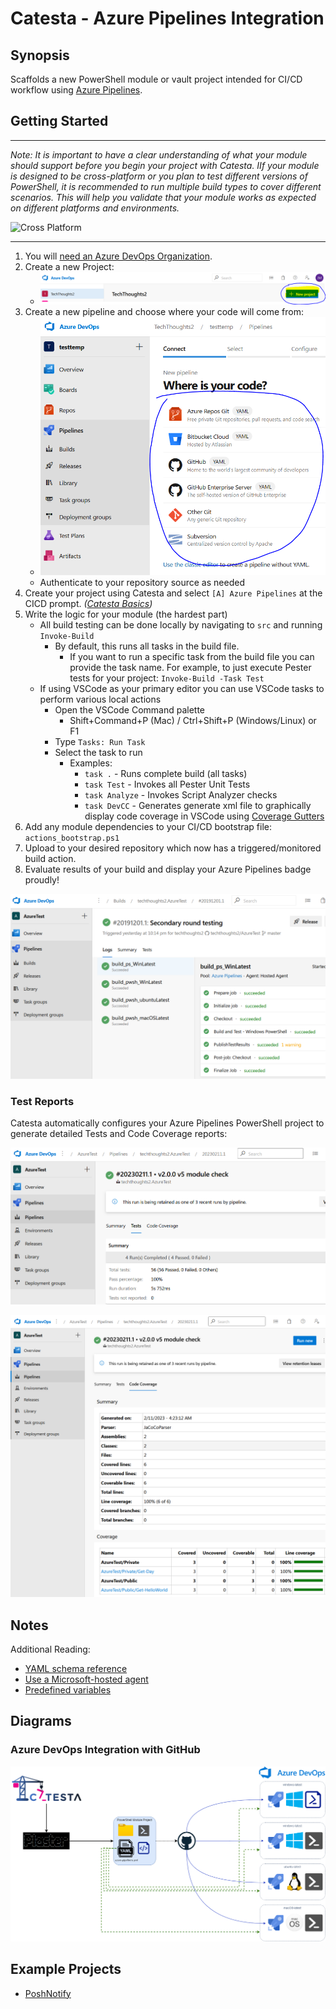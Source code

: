 # Catesta - Azure Pipelines Integration

## Synopsis

Scaffolds a new PowerShell module or vault project intended for CI/CD workflow using [Azure Pipelines](https://azure.microsoft.com/services/devops/).

## Getting Started

-------------------

*Note: It is important to have a clear understanding of what your module should support before you begin your project with Catesta. IIf your module is designed to be cross-platform or you plan to test different versions of PowerShell, it is recommended to run multiple build types to cover different scenarios. This will help you validate that your module works as expected on different platforms and environments.*

![Cross Platform](https://img.shields.io/badge/Builds-Windows%20PowerShell%20%7C%20Windows%20pwsh%20%7C%20Linux%20%7C%20MacOS-lightgrey)

-------------------

1. You will [need an Azure DevOps Organization](https://azure.microsoft.com/services/devops/).
1. Create a new Project:
    * ![Azure DevOps Organization New Project](../assets/Azure/azure_devops_org_new_project.PNG "Azure DevOps Organization New Project")
1. Create a new pipeline and choose where your code will come from:
    * ![Azure DevOps New Pipeline](../assets/Azure/azure_devops_new_pipeline.PNG "Azure DevOps New Pipeline")
    * Authenticate to your repository source as needed
1. Create your project using Catesta and select `[A] Azure Pipelines` at the CICD prompt. *([Catesta Basics](../Catesta-Basics.md))*
1. Write the logic for your module (the hardest part)
    * All build testing can be done locally by navigating to `src` and running `Invoke-Build`
        * By default, this runs all tasks in the build file.
            * If you want to run a specific task from the build file you can provide the task name. For example, to just execute Pester tests for your project: `Invoke-Build -Task Test`
    * If using VSCode as your primary editor you can use VSCode tasks to perform various local actions
        * Open the VSCode Command palette
            * Shift+Command+P (Mac) / Ctrl+Shift+P (Windows/Linux) or F1
        * Type `Tasks: Run Task`
        * Select the task to run
            * Examples:
                * `task .` - Runs complete build (all tasks)
                * `task Test` - Invokes all Pester Unit Tests
                * `task Analyze` - Invokes Script Analyzer checks
                * `task DevCC` - Generates generate xml file to graphically display code coverage in VSCode using [Coverage Gutters](https://marketplace.visualstudio.com/items?itemName=ryanluker.vscode-coverage-gutters)
1. Add any module dependencies to your CI/CD bootstrap file: `actions_bootstrap.ps1`
1. Upload to your desired repository which now has a triggered/monitored build action.
1. Evaluate results of your build and display your Azure Pipelines badge proudly!

![Azure Pipelines PowerShell project created by Catesta](../assets/Azure/azure_pipelines_project.PNG "Azure Pipelines project created by Catesta")

### Test Reports

Catesta automatically configures your Azure Pipelines PowerShell project to generate detailed Tests and Code Coverage reports:

![Azure Pipelines PowerShell project Test results](../assets/Azure/azure_devops_tests_report.PNG)

![Azure Pipelines PowerShell project Code Coverage results](../assets/Azure/azure_devops_code_coverage.PNG)

## Notes

Additional Reading:

* [YAML schema reference](https://docs.microsoft.com/azure/devops/pipelines/yaml-schema?view=azure-devops&tabs=schema)
* [Use a Microsoft-hosted agent](https://docs.microsoft.com/azure/devops/pipelines/agents/hosted?view=azure-devops#use-a-microsoft-hosted-agent)
* [Predefined variables](https://docs.microsoft.com/azure/devops/pipelines/build/variables?view=azure-devops&tabs=yaml)

## Diagrams

### Azure DevOps Integration with GitHub

![Catesta PowerShell Azure DevOps Diagram](../assets/Azure/catesta_azure_devops_diagram.png)

## Example Projects

* [PoshNotify](https://github.com/techthoughts2/PoshNotify)

